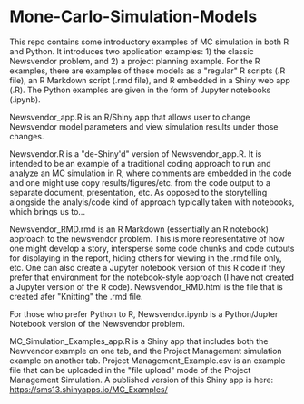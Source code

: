 # Mone-Carlo-Simulation-Models

This repo contains some introductory examples of MC simulation in both R and Python. It introduces two application examples: 1) the classic Newsvendor problem, and 2) a project planning example.  For the R examples, there are examples of these models as a "regular" R scripts (.R file), an R Markdown script (.rmd file), and R embedded in a Shiny web app (.R).  The Python examples are given in the form of Jupyter notebooks (.ipynb). 

Newsvendor_app.R is an R/Shiny app that allows user to change Newsvendor model parameters and view simulation results under those changes.

Newsvendor.R is a "de-Shiny'd" version of Newsvendor_app.R.  It is intended to be an example of a traditional coding approach to run and analyze an MC simulation in R, where comments are embedded in the code and one might use copy results/figures/etc. from the code output to a separate document, presentation, etc.  As opposed to the storytelling alongside the analyis/code kind of approach typically taken with notebooks, which brings us to...

Newsvendor_RMD.rmd is an R Markdown (essentially an R notebook) approach to the newsvendor problem.  This is more representative of how one might develop a story, intersperse some code chunks and code outputs for displaying in the report, hiding others for viewing in the .rmd file only, etc.  One can also create a Jupyter notebook version of this R code if they prefer that environment for the notebook-style approach (I have not created a Jupyter version of the R code).  Newsvendor_RMD.html is the file that is created afer "Knitting" the .rmd file.

For those who prefer Python to R, Newsvendor.ipynb is a Python/Jupter Notebook version of the Newsvendor problem.

MC_Simulation_Examples_app.R is a Shiny app that includes both the Newvendor example on one tab, and the Project Management simulation example on another tab.  Project Management_Example.csv is an example file that can be uploaded in the "file upload" mode of the Project Management Simulation.  A published version of this Shiny app is here: https://sms13.shinyapps.io/MC_Examples/

 
